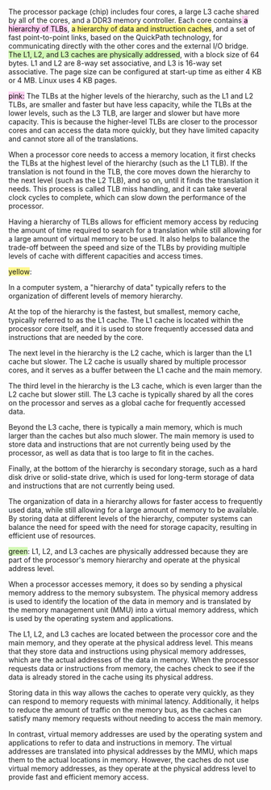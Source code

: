 The processor package (chip) includes four cores, a large L3 cache shared by all of the cores, and a DDR3 memory controller. Each core contains<mark style="background: #FFB8EBA6;"> a hierarchy of TLBs</mark>, <span style="background:#fff88f">a hierarchy of data and instruction caches</span>, and a set of fast point-to-point links, based on the QuickPath technology, for communicating directly with the other cores and the external I/O bridge. <span style="background:#d3f8b6">The L1, L2, and L3 caches are physically addressed</span>, with a block size of 64 bytes. L1 and L2 are 8-way set associative, and L3 is 16-way set associative. The page size can be configured at start-up time as either 4 KB or 4 MB. Linux uses 4 KB pages.

<mark style="background: #FFB8EBA6;">pink:</mark>
The TLBs at the higher levels of the hierarchy, such as the L1 and L2 TLBs, are smaller and faster but have less capacity, while the TLBs at the lower levels, such as the L3 TLB, are larger and slower but have more capacity. This is because the higher-level TLBs are closer to the processor cores and can access the data more quickly, but they have limited capacity and cannot store all of the translations.

When a processor core needs to access a memory location, it first checks the TLBs at the highest level of the hierarchy (such as the L1 TLB). If the translation is not found in the TLB, the core moves down the hierarchy to the next level (such as the L2 TLB), and so on, until it finds the translation it needs. This process is called TLB miss handling, and it can take several clock cycles to complete, which can slow down the performance of the processor.

Having a hierarchy of TLBs allows for efficient memory access by reducing the amount of time required to search for a translation while still allowing for a large amount of virtual memory to be used. It also helps to balance the trade-off between the speed and size of the TLBs by providing multiple levels of cache with different capacities and access times.

<span style="background:#fff88f">yellow</span>:

In a computer system, a "hierarchy of data" typically refers to the organization of different levels of memory hierarchy.

At the top of the hierarchy is the fastest, but smallest, memory cache, typically referred to as the L1 cache. The L1 cache is located within the processor core itself, and it is used to store frequently accessed data and instructions that are needed by the core.

The next level in the hierarchy is the L2 cache, which is larger than the L1 cache but slower. The L2 cache is usually shared by multiple processor cores, and it serves as a buffer between the L1 cache and the main memory.

The third level in the hierarchy is the L3 cache, which is even larger than the L2 cache but slower still. The L3 cache is typically shared by all the cores on the processor and serves as a global cache for frequently accessed data.

Beyond the L3 cache, there is typically a main memory, which is much larger than the caches but also much slower. The main memory is used to store data and instructions that are not currently being used by the processor, as well as data that is too large to fit in the caches.

Finally, at the bottom of the hierarchy is secondary storage, such as a hard disk drive or solid-state drive, which is used for long-term storage of data and instructions that are not currently being used.

The organization of data in a hierarchy allows for faster access to frequently used data, while still allowing for a large amount of memory to be available. By storing data at different levels of the hierarchy, computer systems can balance the need for speed with the need for storage capacity, resulting in efficient use of resources.

<span style="background:#d3f8b6">green</span>:
L1, L2, and L3 caches are physically addressed because they are part of the processor's memory hierarchy and operate at the physical address level.

When a processor accesses memory, it does so by sending a physical memory address to the memory subsystem. The physical memory address is used to identify the location of the data in memory and is translated by the memory management unit (MMU) into a virtual memory address, which is used by the operating system and applications.

The L1, L2, and L3 caches are located between the processor core and the main memory, and they operate at the physical address level. This means that they store data and instructions using physical memory addresses, which are the actual addresses of the data in memory. When the processor requests data or instructions from memory, the caches check to see if the data is already stored in the cache using its physical address.

Storing data in this way allows the caches to operate very quickly, as they can respond to memory requests with minimal latency. Additionally, it helps to reduce the amount of traffic on the memory bus, as the caches can satisfy many memory requests without needing to access the main memory.

In contrast, virtual memory addresses are used by the operating system and applications to refer to data and instructions in memory. The virtual addresses are translated into physical addresses by the MMU, which maps them to the actual locations in memory. However, the caches do not use virtual memory addresses, as they operate at the physical address level to provide fast and efficient memory access.